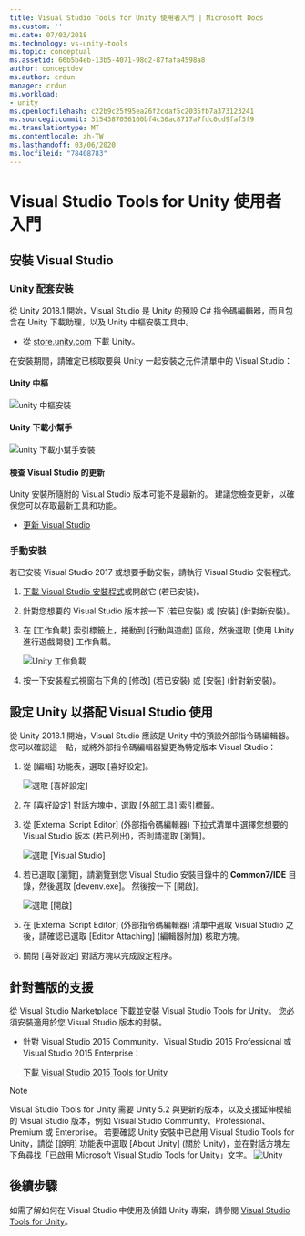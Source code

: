```yaml
---
title: Visual Studio Tools for Unity 使用者入門 | Microsoft Docs
ms.custom: ''
ms.date: 07/03/2018
ms.technology: vs-unity-tools
ms.topic: conceptual
ms.assetid: 66b5b4eb-13b5-4071-98d2-87fafa4598a8
author: conceptdev
ms.author: crdun
manager: crdun
ms.workload:
- unity
ms.openlocfilehash: c22b9c25f95ea26f2cdaf5c2035fb7a373123241
ms.sourcegitcommit: 3154387056160bf4c36ac8717a7fdc0cd9faf3f9
ms.translationtype: MT
ms.contentlocale: zh-TW
ms.lasthandoff: 03/06/2020
ms.locfileid: "78408783"
---
```

# <a name="get-started-with-visual-studio-tools-for-unity"></a>Visual Studio Tools for Unity 使用者入門

## <a name="install-visual-studio"></a>安裝 Visual Studio

### <a name="unity-bundled-installation"></a>Unity 配套安裝

從 Unity 2018.1 開始，Visual Studio 是 Unity 的預設 C# 指令碼編輯器，而且包含在 Unity 下載助理，以及 Unity 中樞安裝工具中。

- 從 [store.unity.com](https://store.unity.com/) 下載 Unity。

在安裝期間，請確定已核取要與 Unity 一起安裝之元件清單中的 Visual Studio：

#### <a name="unity-hub"></a>Unity 中樞

![unity 中樞安裝](media/vstu_unity-hub.png)

#### <a name="unity-download-assistant"></a>Unity 下載小幫手

![unity 下載小幫手安裝](media/vstu_download-assistant.png)

#### <a name="check-for-updates-to-visual-studio"></a>檢查 Visual Studio 的更新

Unity 安裝所隨附的 Visual Studio 版本可能不是最新的。 建議您檢查更新，以確保您可以存取最新工具和功能。

- [更新 Visual Studio](../install/update-visual-studio.md)

### <a name="manual-installation"></a>手動安裝

若已安裝 Visual Studio 2017 或想要手動安裝，請執行 Visual Studio 安裝程式。

1. [下載 Visual Studio 安裝程式](../install/install-visual-studio.md)或開啟它 (若已安裝)。

1. 針對您想要的 Visual Studio 版本按一下 (若已安裝) 或 [安裝] (針對新安裝)。

1. 在 [工作負載] 索引標籤上，捲動到 [行動與遊戲] 區段，然後選取 [使用 Unity 進行遊戲開發] 工作負載。

    ![Unity 工作負載](media/vstu_unity-workload.png)

1. 按一下安裝程式視窗右下角的 [修改] (若已安裝) 或 [安裝] (針對新安裝)。

## <a name="configure-unity-for-use-with-visual-studio"></a>設定 Unity 以搭配 Visual Studio 使用

從 Unity 2018.1 開始，Visual Studio 應該是 Unity 中的預設外部指令碼編輯器。 您可以確認這一點，或將外部指令碼編輯器變更為特定版本 Visual Studio：

1. 從 [編輯] 功能表，選取 [喜好設定]。

   ![選取 [喜好設定]](media/vstu_unity-preferences.png)

2. 在 [喜好設定] 對話方塊中，選取 [外部工具] 索引標籤。

3. 從 [External Script Editor] \(外部指令碼編輯器\) 下拉式清單中選擇您想要的 Visual Studio 版本 (若已列出)，否則請選取 [瀏覽]。

   ![選取 [Visual Studio]](media/vstu_unity-external-tools.png)

4. 若已選取 [瀏覽]，請瀏覽到您 Visual Studio 安裝目錄中的 **Common7/IDE** 目錄，然後選取 [devenv.exe]。 然後按一下 [開啟]。

   ![選取 [開啟]](media/vstu_browse-for-application.png)

5. 在 [External Script Editor] \(外部指令碼編輯器\) 清單中選取 Visual Studio 之後，請確認已選取 [Editor Attaching] \(編輯器附加\) 核取方塊。

6. 關閉 [喜好設定] 對話方塊以完成設定程序。

## <a name="support-for-older-versions"></a>針對舊版的支援

 從 Visual Studio Marketplace 下載並安裝 Visual Studio Tools for Unity。 您必須安裝適用於您 Visual Studio 版本的封裝。

- 針對 Visual Studio 2015 Community、Visual Studio 2015 Professional 或 Visual Studio 2015 Enterprise：

   [下載 Visual Studio 2015 Tools for Unity](https://marketplace.visualstudio.com/items?itemName=SebastienLebreton.VisualStudio2015ToolsforUnity)

> [!NOTE]
> Visual Studio Tools for Unity 需要 Unity 5.2 與更新的版本，以及支援延伸模組的 Visual Studio 版本，例如 Visual Studio Community、Professional、Premium 或 Enterprise。 若要確認 Unity 安裝中已啟用 Visual Studio Tools for Unity，請從 [說明] 功能表中選取 [About Unity] \(關於 Unity\)，並在對話方塊左下角尋找「已啟用 Microsoft Visual Studio Tools for Unity」文字。
> ![ Unity](media/vstu_about-unity.png)

## <a name="next-steps"></a>後續步驟

 如需了解如何在 Visual Studio 中使用及偵錯 Unity 專案，請參閱 [Visual Studio Tools for Unity](../cross-platform/using-visual-studio-tools-for-unity.md)。
